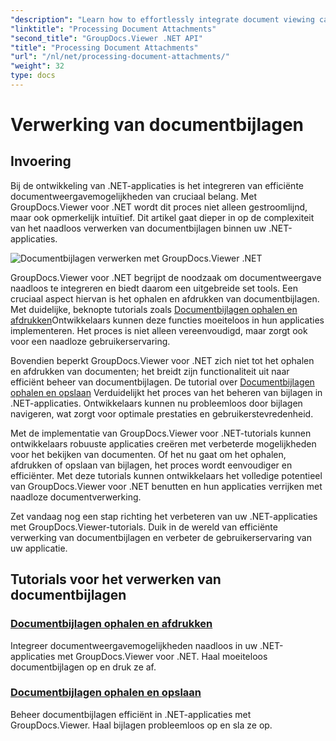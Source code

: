 ```yaml
---
"description": "Learn how to effortlessly integrate document viewing capabilities into your .NET applications using GroupDocs.Viewer. Manage document attachments efficiently."
"linktitle": "Processing Document Attachments"
"second_title": "GroupDocs.Viewer .NET API"
"title": "Processing Document Attachments"
"url": "/nl/net/processing-document-attachments/"
"weight": 32
type: docs
---
```

# Verwerking van documentbijlagen

## Invoering

Bij de ontwikkeling van .NET-applicaties is het integreren van efficiënte documentweergavemogelijkheden van cruciaal belang. Met GroupDocs.Viewer voor .NET wordt dit proces niet alleen gestroomlijnd, maar ook opmerkelijk intuïtief. Dit artikel gaat dieper in op de complexiteit van het naadloos verwerken van documentbijlagen binnen uw .NET-applicaties.

![Documentbijlagen verwerken met GroupDocs.Viewer .NET](/viewer/processing-document-attachments/image.png)

GroupDocs.Viewer voor .NET begrijpt de noodzaak om documentweergave naadloos te integreren en biedt daarom een uitgebreide set tools. Een cruciaal aspect hiervan is het ophalen en afdrukken van documentbijlagen. Met duidelijke, beknopte tutorials zoals [Documentbijlagen ophalen en afdrukken](./retrieve-and-print-attachments/)Ontwikkelaars kunnen deze functies moeiteloos in hun applicaties implementeren. Het proces is niet alleen vereenvoudigd, maar zorgt ook voor een naadloze gebruikerservaring.

Bovendien beperkt GroupDocs.Viewer voor .NET zich niet tot het ophalen en afdrukken van documenten; het breidt zijn functionaliteit uit naar efficiënt beheer van documentbijlagen. De tutorial over [Documentbijlagen ophalen en opslaan](./retrieve-and-save-attachments/) Verduidelijkt het proces van het beheren van bijlagen in .NET-applicaties. Ontwikkelaars kunnen nu probleemloos door bijlagen navigeren, wat zorgt voor optimale prestaties en gebruikerstevredenheid.

Met de implementatie van GroupDocs.Viewer voor .NET-tutorials kunnen ontwikkelaars robuuste applicaties creëren met verbeterde mogelijkheden voor het bekijken van documenten. Of het nu gaat om het ophalen, afdrukken of opslaan van bijlagen, het proces wordt eenvoudiger en efficiënter. Met deze tutorials kunnen ontwikkelaars het volledige potentieel van GroupDocs.Viewer voor .NET benutten en hun applicaties verrijken met naadloze documentverwerking.

Zet vandaag nog een stap richting het verbeteren van uw .NET-applicaties met GroupDocs.Viewer-tutorials. Duik in de wereld van efficiënte verwerking van documentbijlagen en verbeter de gebruikerservaring van uw applicatie.

## Tutorials voor het verwerken van documentbijlagen
### [Documentbijlagen ophalen en afdrukken](./retrieve-and-print-attachments/)
Integreer documentweergavemogelijkheden naadloos in uw .NET-applicaties met GroupDocs.Viewer voor .NET. Haal moeiteloos documentbijlagen op en druk ze af.
### [Documentbijlagen ophalen en opslaan](./retrieve-and-save-attachments/)
Beheer documentbijlagen efficiënt in .NET-applicaties met GroupDocs.Viewer. Haal bijlagen probleemloos op en sla ze op.
